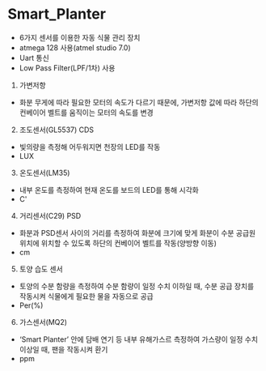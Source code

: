 # Smart_Planter
- 6가지 센서를 이용한 자동 식물 관리 장치
- atmega 128 사용(atmel studio 7.0)
- Uart 통신
- Low Pass Filter(LPF/1차) 사용

1. 가변저항
- 화분 무게에 따라 필요한 모터의 속도가 다르기 때문에, 가변저항 값에 따라 하단의 컨베이어 벨트를 움직이는 모터의 속도를 변경

2. 조도센서(GL5537) CDS
- 빛의량을 측정해 어두워지면 천장의 LED를 작동
- LUX

3. 온도센서(LM35)
- 내부 온도를 측정하여 현재 온도를 보드의 LED를 통해 시각화
- C'

4. 거리센서(C29) PSD
- 화분과 PSD센서 사이의 거리를 측정하여 화분에 크기에 맞게 화분이 수분 공급원 위치에 위치할 수 있도록 하단의 컨베이어 벨트를 작동(양방향 이동)
- cm

5. 토양 습도 센서
- 토양의 수분 함량을 측정하여 수분 함량이 일정 수치 이하일 때, 수분 공급 장치를 작동시켜 식물에게 필요한 물을 자동으로 공급
- Per(%)

6. 가스센서(MQ2)
- ‘Smart Planter’ 안에 담배 연기 등 내부 유해가스르 측정하여 가스량이 일정 수치 이상일 때, 팬을 작동시켜 환기
- ppm
